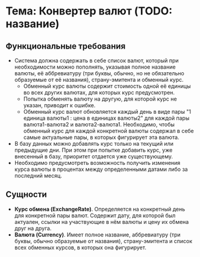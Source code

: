 # Тема: Конвертер валют (TODO: название)
## Функциональные требования
- Система должна содержать в себе список валют, который при необходимости можно пополнять, указывая полное название валюты, её аббревиатуру (три буквы, обычно, но не обязательно образуемые от её названия), страну-эмитента и обменный курс.
  - Обменный курс валюты содержит стоимость одной её единицы во всех других валютах, для которых курс предусмотрен.
  - Попытка обменять валюту на другую, для которой курс не указан, приводит к ошибке.
  - Обменный курс валют обновляется каждый день в виде пары "1 единица валюты1 : цена в единицах валюты2" для каждой пары валюта1-валюта2 и валюта2-валюта1. Необходимо, чтобы обменный курс для каждой конкретной валюты содержал в себе самые актуальные пары, в которых фигурирует эта валюта.
- В базу данных можно добавлять курс только на текущий или предыдущие дни. При этом при попытке добавить курс, уже внесенный в базу, приоритет отдается уже существующему.
- Необходимо предусмотреть возможность получить изменения курса валюты в процентах между определенными датами либо за последний месяц.
## Сущности
- **Курс обмена (ExchangeRate)**. Определяется на конкретный день для конкретной пары валют. Содержит дату, для которой был актуален, ссылки на участвующие в нём валюты и цену их обмена друг на друга.
- **Валюта (Currency)**. Имеет полное название, аббревиатуру (три буквы, обычно образуемые от названия), страну-эмитента и список всех обменных курсов, в которых она фигурирует.
